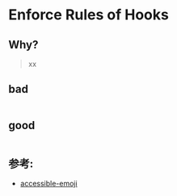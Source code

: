# Enforce Rules of Hooks

## Why?

> xx

## bad

```scss

```

## good

```scss

```

## 参考:

- [accessible-emoji](https://github.com/jsx-eslint/eslint-plugin-react/blob/c42b624d0fb9ad647583a775ab9751091eec066f/docs/rules/accessible-emoji)
